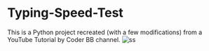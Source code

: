 # Typing-Speed-Test
This is a Python project recreated (with a few modifications) from a YouTube Tutorial by Coder BB channel.
![ss](https://github.com/user-attachments/assets/41aa42ea-6f82-420c-bc51-473f3d1fe9e5)
